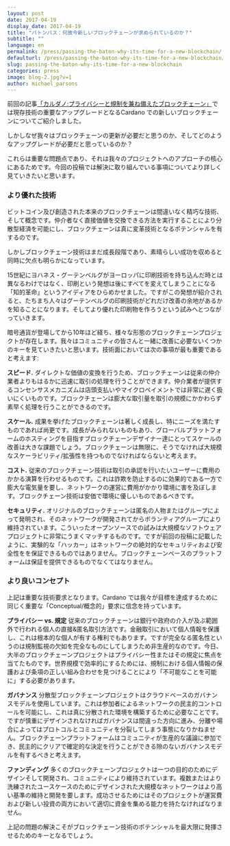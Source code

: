 ```yaml
---
layout: post
date: 2017-04-19
display_date: 2017-04-19
title: "バトンパス：何故今新しいブロックチェーンが求められているのか？"
subtitle: ""
language: en
permalink: /press/passing-the-baton-why-its-time-for-a-new-blockchain/
defaulturl: /press/passing-the-baton-why-its-time-for-a-new-blockchain/
slug: passing-the-baton-why-its-time-for-a-new-blockchain
categories: press
image: blog-2.jpg?v=1
author: michael_parsons
---
```


前回の記事[「カルダノ:プライバシーと規制を兼ね備えたブロックチェーン」](/press/cardano-a-blockchain-with-privacy-and-regulation/)では現存技術の重要なアップグレードとなるCardano での新しいブロックチェーンについてご紹介しました。

しかしなぜ我々はブロックチェーンの更新が必要だと思うのか、そしてどのようなアップグレードが必要だと思っているのか？

これらは重要な問題点であり、それは我々のプロジェクトへのアプローチの核心にあるためです<!--break-->。今回の投稿では解決に取り組んでいる事項についてより詳しく見ていきたいと思います。

### より優れた技術

ビットコイン及び創造された本来のブロックチェーンは間違いなく精巧な技術、そして概念です。仲介者なく直接価値を交換できる方法を実行することにより分散型経済を可能にし、ブロックチェーンは真に変革技術となるポテンシャルを有するのです。

しかしブロックチェーン技術はまだ成長段階であり、素晴らしい成功を収めると同時に欠点も明らかになっています。
 
15世紀にヨハネス・グーテンベルグがヨーロッパに印刷技術を持ち込んだ時とは異なるわけではなく、印刷という発想は後にすべてを変えてしまうことになる「知的革命」というアイディアをひらめかせました。ですがこの発想が紹介されると、たちまち人々はグーテンベルグの印刷技術がどれだけ改善の余地があるかを知ることになります。そしてより優れた印刷物を作ろうという試みへとつながっていきます。
 
暗号通貨が登場してから10年ほど経ち、様々な形態のブロックチェーンプロジェクトが存在します。我々はコミュニティの皆さんと一緒に改善に必要ないくつかのキーを見ていきたいと思います。技術面においては次の事項が最も重要であると考えます:

**スピード.** ダイレクトな価値の変換を行うため、ブロックチェーンは従来の仲介業者よりもはるかに迅速に取引の処理を行うことができます。仲介業者が提供するコンセンサスメカニズムは店頭支払いやマイクロペイメントでは非常に遅く扱いにくいものです。ブロックチェーンは膨大な取引量を取引の規模にかかわらず素早く処理を行うことができるのです。

**スケール.** 成果を挙げたブロックチェーンは著しく成長し、特にニーズを満たすものであれば尚更です。成長がみられないものもあり、グローバルプラットフォームのホスティングを目指すブロックチェーンデザイナー達にとってスケールの改善は大きな課題でしょう。ブロックチェーンは無限に、そうでなければ大規模なスケーラビリティ/拡張性を持つものでなければならないと考えます。

**コスト.** 従来のブロックチェーン技術は取引の承認を行いたいユーザーに費用のかかる演算を行わせるものです。これは詐欺を防止するのに効果的である一方で膨大な電気量を要し、ネットワークの運営に費用がかかり環境に害を及ぼします。ブロックチェーン技術は安価で環境に優しいものであるべきです。

**セキュリティ.** オリジナルのブロックチェーンは匿名の人物またはグループによって発明され、そのネットワークが開発されてからボランティアグループにより維持されています。こういったオープンソースでの試みは大規模なソフトウェアプロジェクトに非常にうまくマッチするものです。ですが前回の投稿に記載したように、実験的な「ハッカー」はネットワークの絶対的なセキュリティおよび安全性をを保証できるものではありません。ブロックチェーンベースのプラットフォームは保証を提供できるものでなくてはなりません。

### より良いコンセプト

上記は重要な技術要求となります。Cardano では我々が目標を達成するために同じく重要な「Conceptual/概念的」要求に信念を持っています。

**プライバシー vs. 規定** 従来のブロックチェーンは銀行や政府の介入が及ぶ範囲外で行われる個人の直接&匿名取引方法です。金融取引において個人情報を保護し、これは根本的な個人が有する権利でもあります。ですが完全なる匿名性というのは規制監視の欠如を完全なものにしてしまうため非生産的なのです。今日、大半のブロックチェーンプロジェクトはプライバシー性またはその規定に焦点を当てたものです。世界規模で効率的にするためには、規制における個人情報の保護および条項の正しい組み合わせを見つけることにより「不可能なことを可能に」する必要があります。

**ガバナンス** 分散型ブロックチェーンプロジェクトはクラウドベースのガバナンスモデルを使用しています。これは参加者によるネットワークの民主的コントロールを可能にし、これは真に分散された環境を構築するために必要なことです。ですが慎重にデザインされなければガバナンスは間違った方向に進み、分離や場合によってはプロトコルとコミュニティを分裂してしまう事態になりかねません。ブロックチェーンプラットフォームはコミュニティが生産的な議論に参加でき、民主的にクリアで確定的な決定を行うことができる隙のないガバナンスモデルを有するべきと考えます。

**ファンディング** 多くのブロックチェーンプロジェクトは一つの目的のためにデザインそして開発され、コミュニティにより維持されています。複数またはより洗練されたユースケースのためにデザインされた大規模なネットワークはより高い基準の維持と開発を要します。成功させるためにはそのプロジェクトが運営費および新しい投資の両方において適切に資金を集める能力を持たなければなりません。

上記の問題の解決こそがブロックチェーン技術のポテンシャルを最大限に発揮させるためのキーとなるでしょう。